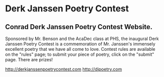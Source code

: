 Derk Janssen Poetry Contest
=============

## Conrad Derk Janssen Poetry Contest Website.

Sponsored by Mr. Benson and the AcaDec class at PHS, the inaugural Derk Janssen Poetry Contest is a commemoration of Mr. Janssen's immensely excellent poetry that we have all come to love. Contest rules are available on the "rules" page; to submit your piece of poetry, click on the "submit" page. There are prizes!

http://derkjanssenpoetrycontest.com
http://djpoetry.com
